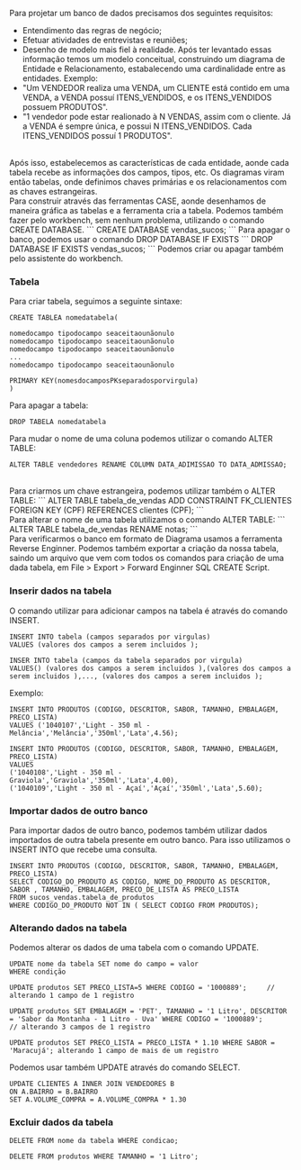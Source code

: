 Para projetar um banco de dados precisamos dos seguintes requisitos:
- Entendimento das regras de negócio;
- Efetuar atividades de entrevistas e reuniões;
- Desenho de modelo mais fiel à realidade.
Após ter levantado essas informação temos um modelo conceitual, construindo um diagrama de Entidade e Relacionamento, estabalecendo uma cardinalidade entre as entidades. Exemplo:
- "Um VENDEDOR realiza uma VENDA, um CLIENTE está contido em uma VENDA, a VENDA possuí ITENS_VENDIDOS, e os ITENS_VENDIDOS possuem PRODUTOS".
- "1 vendedor pode estar realionado à N VENDAS, assim com o cliente. Já a VENDA é sempre única, e possui N ITENS_VENDIDOS. Cada ITENS_VENDIDOS possuí 1 PRODUTOS".
<br>
Após isso, estabelecemos as características de cada entidade, aonde cada tabela recebe as informações dos campos, tipos, etc. Os diagramas viram então tabelas, onde definimos chaves primárias e os relacionamentos com as chaves estrangeiras.<br>
Para construir através das ferramentas CASE, aonde desenhamos de maneira gráfica as tabelas e a ferramenta cria a tabela. Podemos também fazer pelo workbench, sem nenhum problema, utilizando o comando CREATE DATABASE.
```
CREATE DATABASE vendas_sucos;
```
Para apagar o banco, podemos usar o comando DROP DATABASE IF EXISTS
```
DROP DATABASE IF EXISTS vendas_sucos;
```
Podemos criar ou apagar também pelo assistente do workbench.<br>

### Tabela
Para criar tabela, seguimos a seguinte sintaxe:
```
CREATE TABLEA nomedatabela(

nomedocampo tipodocampo seaceitaounãonulo
nomedocampo tipodocampo seaceitaounãonulo
nomedocampo tipodocampo seaceitaounãonulo
...
nomedocampo tipodocampo seaceitaounãonulo

PRIMARY KEY(nomesdocamposPKseparadosporvirgula)
)
```
Para apagar a tabela:
```
DROP TABELA nomedatabela
```
Para mudar o nome de uma coluna podemos utilizar o comando ALTER TABLE:
```
ALTER TABLE vendedores RENAME COLUMN DATA_ADIMISSAO TO DATA_ADMISSAO;
```
<br>
Para criarmos um chave estrangeira, podemos utilizar também o ALTER TABLE:
```
ALTER TABLE tabela_de_vendas ADD CONSTRAINT FK_CLIENTES FOREIGN KEY (CPF) REFERENCES clientes (CPF);
```
<br>
Para alterar o nome de uma tabela utilizamos o comando ALTER TABLE:
```
ALTER TABLE tabela_de_vendas RENAME notas;
```
<br>
Para verificarmos o banco em formato de Diagrama usamos a ferramenta Reverse Enginner. Podemos também exportar a criação da nossa tabela, saindo um arquivo que vem com todos os comandos para criação de uma dada tabela, em File > Export > Forward Enginner SQL CREATE Script.

### Inserir dados na tabela
O comando utilizar para adicionar campos na tabela é através do comando INSERT.
```
INSERT INTO tabela (campos separados por virgulas)
VALUES (valores dos campos a serem incluidos );
```
```
INSER INTO tabela (campos da tabela separados por virgula)
VALUES() (valores dos campos a serem incluidos ),(valores dos campos a serem incluidos ),..., (valores dos campos a serem incluidos );
```
Exemplo:
```
INSERT INTO PRODUTOS (CODIGO, DESCRITOR, SABOR, TAMANHO, EMBALAGEM, PRECO_LISTA)
VALUES ('1040107','Light - 350 ml - Melância','Melância','350ml','Lata',4.56);
```
```
INSERT INTO PRODUTOS (CODIGO, DESCRITOR, SABOR, TAMANHO, EMBALAGEM, PRECO_LISTA)
VALUES
('1040108','Light - 350 ml - Graviola','Graviola','350ml','Lata',4.00), 
('1040109','Light - 350 ml - Açaí','Açaí','350ml','Lata',5.60);
```

### Importar dados de outro banco
Para importar dados de outro banco, podemos também utilizar dados importados de outra tabela presente em outro banco. Para isso utilizamos o INSERT INTO que recebe uma consulta.
```
INSERT INTO PRODUTOS (CODIGO, DESCRITOR, SABOR, TAMANHO, EMBALAGEM, PRECO_LISTA)
SELECT CODIGO_DO_PRODUTO AS CODIGO, NOME_DO_PRODUTO AS DESCRITOR, SABOR , TAMANHO, EMBALAGEM, PRECO_DE_LISTA AS PRECO_LISTA
FROM sucos_vendas.tabela_de_produtos
WHERE CODIGO_DO_PRODUTO NOT IN ( SELECT CODIGO FROM PRODUTOS);
```

### Alterando dados na tabela
Podemos alterar os dados de uma tabela com o comando UPDATE.
```
UPDATE nome da tabela SET nome do campo = valor
WHERE condição
```
```
UPDATE produtos SET PRECO_LISTA=5 WHERE CODIGO = '1000889';     // alterando 1 campo de 1 registro

UPDATE produtos SET EMBALAGEM = 'PET', TAMANHO = '1 Litro', DESCRITOR = 'Sabor da Montanha - 1 Litro - Uva' WHERE CODIGO = '1000889';       // alterando 3 campos de 1 registro

UPDATE produtos SET PRECO_LISTA = PRECO_LISTA * 1.10 WHERE SABOR = 'Maracujá'; alterando 1 campo de mais de um registro
```

Podemos usar também UPDATE através do comando SELECT.
```
UPDATE CLIENTES A INNER JOIN VENDEDORES B
ON A.BAIRRO = B.BAIRRO
SET A.VOLUME_COMPRA = A.VOLUME_COMPRA * 1.30
```

### Excluir dados da tabela
```
DELETE FROM nome da tabela WHERE condicao;

DELETE FROM produtos WHERE TAMANHO = '1 Litro';
```
